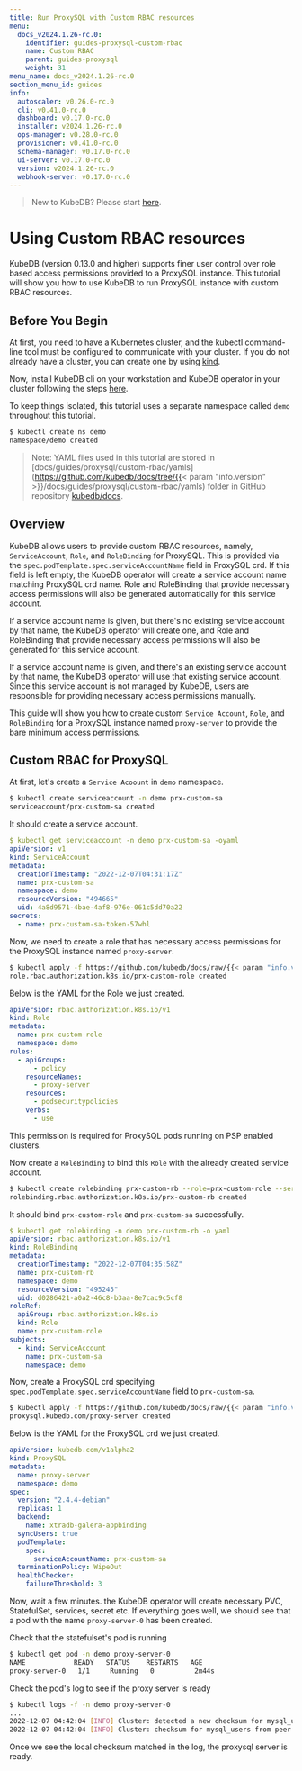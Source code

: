```yaml
---
title: Run ProxySQL with Custom RBAC resources
menu:
  docs_v2024.1.26-rc.0:
    identifier: guides-proxysql-custom-rbac
    name: Custom RBAC
    parent: guides-proxysql
    weight: 31
menu_name: docs_v2024.1.26-rc.0
section_menu_id: guides
info:
  autoscaler: v0.26.0-rc.0
  cli: v0.41.0-rc.0
  dashboard: v0.17.0-rc.0
  installer: v2024.1.26-rc.0
  ops-manager: v0.28.0-rc.0
  provisioner: v0.41.0-rc.0
  schema-manager: v0.17.0-rc.0
  ui-server: v0.17.0-rc.0
  version: v2024.1.26-rc.0
  webhook-server: v0.17.0-rc.0
---
```


> New to KubeDB? Please start [here](/docs/v2024.1.26-rc.0/README).

# Using Custom RBAC resources

KubeDB (version 0.13.0 and higher) supports finer user control over role based access permissions provided to a ProxySQL instance. This tutorial will show you how to use KubeDB to run ProxySQL instance with custom RBAC resources.

## Before You Begin

At first, you need to have a Kubernetes cluster, and the kubectl command-line tool must be configured to communicate with your cluster. If you do not already have a cluster, you can create one by using [kind](https://kind.sigs.k8s.io/docs/user/quick-start/).

Now, install KubeDB cli on your workstation and KubeDB operator in your cluster following the steps [here](/docs/v2024.1.26-rc.0/setup/README).

To keep things isolated, this tutorial uses a separate namespace called `demo` throughout this tutorial.

```bash
$ kubectl create ns demo
namespace/demo created
```

> Note: YAML files used in this tutorial are stored in [docs/guides/proxysql/custom-rbac/yamls](https://github.com/kubedb/docs/tree/{{< param "info.version" >}}/docs/guides/proxysql/custom-rbac/yamls) folder in GitHub repository [kubedb/docs](https://github.com/kubedb/docs).

## Overview

KubeDB allows users to provide custom RBAC resources, namely, `ServiceAccount`, `Role`, and `RoleBinding` for ProxySQL. This is provided via the `spec.podTemplate.spec.serviceAccountName` field in ProxySQL crd.   If this field is left empty, the KubeDB operator will create a service account name matching ProxySQL crd name. Role and RoleBinding that provide necessary access permissions will also be generated automatically for this service account.

If a service account name is given, but there's no existing service account by that name, the KubeDB operator will create one, and Role and RoleBinding that provide necessary access permissions will also be generated for this service account.

If a service account name is given, and there's an existing service account by that name, the KubeDB operator will use that existing service account. Since this service account is not managed by KubeDB, users are responsible for providing necessary access permissions manually.

This guide will show you how to create custom `Service Account`, `Role`, and `RoleBinding` for a ProxySQL instance named `proxy-server` to provide the bare minimum access permissions.

## Custom RBAC for ProxySQL

At first, let's create a `Service Acoount` in `demo` namespace.

```bash
$ kubectl create serviceaccount -n demo prx-custom-sa
serviceaccount/prx-custom-sa created
```

It should create a service account.

```yaml
$ kubectl get serviceaccount -n demo prx-custom-sa -oyaml
apiVersion: v1
kind: ServiceAccount
metadata:
  creationTimestamp: "2022-12-07T04:31:17Z"
  name: prx-custom-sa
  namespace: demo
  resourceVersion: "494665"
  uid: 4a8d9571-4bae-4af8-976e-061c5dd70a22
secrets:
  - name: prx-custom-sa-token-57whl

```

Now, we need to create a role that has necessary access permissions for the ProxySQL instance named `proxy-server`.

```bash
$ kubectl apply -f https://github.com/kubedb/docs/raw/{{< param "info.version" >}}/docs/guides/proxysql/custom-rbac/yamls/prx-custom-role.yaml
role.rbac.authorization.k8s.io/prx-custom-role created
```

Below is the YAML for the Role we just created.

```yaml
apiVersion: rbac.authorization.k8s.io/v1
kind: Role
metadata:
  name: prx-custom-role
  namespace: demo
rules:
  - apiGroups:
      - policy
    resourceNames:
      - proxy-server
    resources:
      - podsecuritypolicies
    verbs:
      - use
```

This permission is required for ProxySQL pods running on PSP enabled clusters.

Now create a `RoleBinding` to bind this `Role` with the already created service account.

```bash
$ kubectl create rolebinding prx-custom-rb --role=prx-custom-role --serviceaccount=demo:prx-custom-sa --namespace=demo
rolebinding.rbac.authorization.k8s.io/prx-custom-rb created

```

It should bind `prx-custom-role` and `prx-custom-sa` successfully.

```yaml
$ kubectl get rolebinding -n demo prx-custom-rb -o yaml
apiVersion: rbac.authorization.k8s.io/v1
kind: RoleBinding
metadata:
  creationTimestamp: "2022-12-07T04:35:58Z"
  name: prx-custom-rb
  namespace: demo
  resourceVersion: "495245"
  uid: d0286421-a0a2-46c8-b3aa-8e7cac9c5cf8
roleRef:
  apiGroup: rbac.authorization.k8s.io
  kind: Role
  name: prx-custom-role
subjects:
  - kind: ServiceAccount
    name: prx-custom-sa
    namespace: demo

```

Now, create a ProxySQL crd specifying `spec.podTemplate.spec.serviceAccountName` field to `prx-custom-sa`.

```bash
$ kubectl apply -f https://github.com/kubedb/docs/raw/{{< param "info.version" >}}/docs/guides/proxysql/custom-rbac/yamls/my-custom-db.yaml
proxysql.kubedb.com/proxy-server created
```

Below is the YAML for the ProxySQL crd we just created.

```yaml
apiVersion: kubedb.com/v1alpha2
kind: ProxySQL
metadata:
  name: proxy-server
  namespace: demo
spec:
  version: "2.4.4-debian"
  replicas: 1
  backend:
    name: xtradb-galera-appbinding
  syncUsers: true
  podTemplate:
    spec:
      serviceAccountName: prx-custom-sa
  terminationPolicy: WipeOut
  healthChecker:
    failureThreshold: 3

```

Now, wait a few minutes. the KubeDB operator will create necessary PVC, StatefulSet, services, secret etc. If everything goes well, we should see that a pod with the name `proxy-server-0` has been created.

Check that the statefulset's pod is running

```bash
$ kubectl get pod -n demo proxy-server-0
NAME            READY   STATUS    RESTARTS   AGE
proxy-server-0   1/1     Running   0          2m44s
```

Check the pod's log to see if the proxy server is ready

```bash
$ kubectl logs -f -n demo proxy-server-0
...
2022-12-07 04:42:04 [INFO] Cluster: detected a new checksum for mysql_users from peer proxy-server-0.proxy-server-pods.demo:6032, version 2, epoch 1670388124, checksum 0xE6BB9970689336DB . Not syncing yet ...
2022-12-07 04:42:04 [INFO] Cluster: checksum for mysql_users from peer proxy-server-0.proxy-server-pods.demo:6032 matches with local checksum 0xE6BB9970689336DB , we won't sync.

```

Once we see the local checksum matched in the log, the proxysql server is ready.
